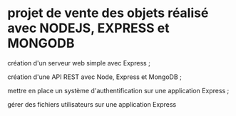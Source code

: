 # projet de vente des objets réalisé avec NODEJS, EXPRESS et MONGODB

 
création d'un serveur web simple avec Express ;

création d'une API REST avec Node, Express et MongoDB ;

mettre en place un système d'authentification sur une application Express ;

gérer des fichiers utilisateurs sur une application Express
